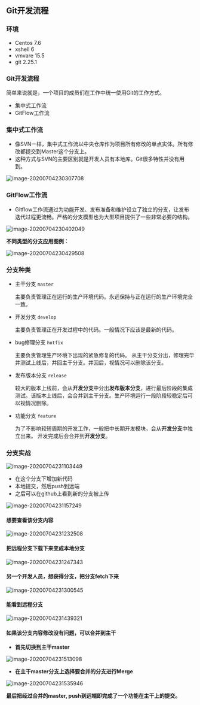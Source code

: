 ## Git开发流程

### 环境

- Centos 7.6
- xshell 6
- vmvare 15.5
- git 2.25.1



### Git开发流程

简单来说就是，一个项目的成员们在工作中统一使用Git的工作方式。

- 集中式工作流
- GitFlow工作流





### 集中式工作流

- 像SVN一样，集中式工作流以中央仓库作为项目所有修改的单点实体。所有修改都提交到Master这个分支上。
- 这种方式与SVN的主要区别就是开发人员有本地库。Git很多特性并没有用到。 

![image-20200704230307708](images/image-20200704230307708.png)





### GitFlow工作流

- Gitflow工作流通过为功能开发、发布准备和维护设立了独立的分支，让发布迭代过程更流畅。严格的分支模型也为大型项目提供了一些非常必要的结构。

![image-20200704230402049](images/image-20200704230402049.png)



**不同类型的分支应用图例：**

![image-20200704230429508](images/image-20200704230429508.png)





### 分支种类

- 主干分支 `master`

  主要负责管理正在运行的生产环境代码。永远保持与正在运行的生产环境完全一致。

- 开发分支  `develop`

  主要负责管理正在开发过程中的代码。一般情况下应该是最新的代码。 

- bug修理分支  `hotfix`

  主要负责管理生产环境下出现的紧急修复的代码。 从主干分支分出，修理完毕并测试上线后，并回主干分支。并回后，视情况可以删除该分支。

- 发布版本分支  `release`

  较大的版本上线前，会从**开发分支**中分出**发布版本分支**，进行最后阶段的集成测试。该版本上线后，会合并到主干分支。生产环境运行一段阶段较稳定后可以视情况删除。

- 功能分支    `feature`

  为了不影响较短周期的开发工作，一般把中长期开发模块，会从**开发分支**中独立出来。 开发完成后会合并到**开发分支**。





### 分支实战

![image-20200704231103449](images/image-20200704231103449.png)



- 在这个分支下增加新代码
- 本地提交，然后push到远端
- 之后可以在github上看到新的分支被上传

![image-20200704231157249](images/image-20200704231157249.png)



#### 想要查看该分支内容

![image-20200704231232508](images/image-20200704231232508.png)



#### 把远程分支下载下来变成本地分支

![image-20200704231247343](images/image-20200704231247343.png)



#### 另一个开发人员，想获得分支，把分支fetch下来

![image-20200704231300545](images/image-20200704231300545.png)



#### 能看到远程分支 

![image-20200704231439321](images/image-20200704231439321.png)



#### 如果该分支内容修改没有问题，可以合并到主干

- **首先切换到主干master**

![image-20200704231513098](images/image-20200704231513098.png)



- **在主干master分支上选择要合并的分支进行Merge**

![image-20200704231535946](images/image-20200704231535946.png)



**最后把经过合并的master, push到远端即完成了一个功能在主干上的提交。**